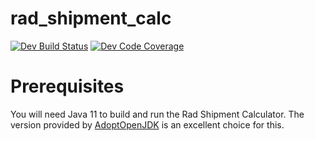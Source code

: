 # rad_shipment_calc

[![Dev Build Status](https://travis-ci.com/Marcsllite/rad_shipment_calc.svg?token=YU3b9xqscZYLbgFMsCzX&branch=dev)](https://travis-ci.com/Marcsllite/rad_shipment_calc)
[![Dev Code Coverage](https://codecov.io/gh/Marcsllite/rad_shipment_calc/branch/dev/graph/badge.svg?token=dosuKH89NM)](https://codecov.io/gh/Marcsllite/rad_shipment_calc)
# Prerequisites

You will need Java 11 to build and run the Rad Shipment Calculator.  The version provided by [AdoptOpenJDK](https://adoptopenjdk.net/) is an excellent choice for this.

